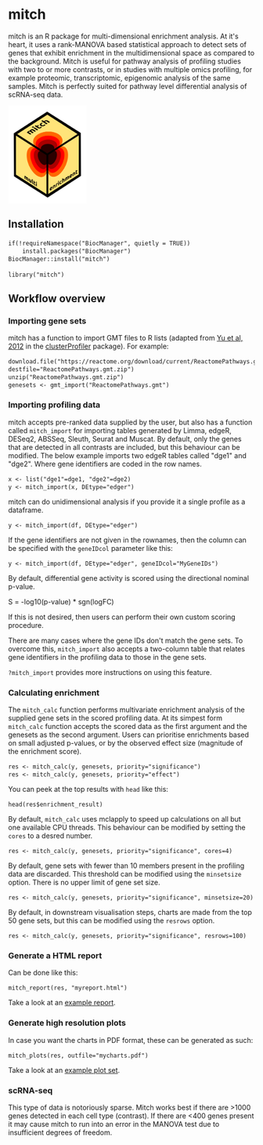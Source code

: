 # mitch
mitch is an R package for multi-dimensional enrichment analysis. At it's heart, it uses a rank-MANOVA based statistical approach to detect sets of genes that exhibit enrichment in the multidimensional space as compared to the background. Mitch is useful for pathway analysis of profiling studies with two to or more contrasts, or in studies with multiple omics profiling, for example proteomic, transcriptomic, epigenomic analysis of the same samples. Mitch is perfectly suited for pathway level differential analysis of scRNA-seq data.

<img align="center" width="160" height="200" src="https://github.com/markziemann/mitch_paper/blob/master/figs/mitch.png">

## Installation
```
if(!requireNamespace("BiocManager", quietly = TRUE))
    install.packages("BiocManager")
BiocManager::install("mitch")

library("mitch")
```

## Workflow overview
### Importing gene sets
mitch has a function to import GMT files to R lists (adapted from [Yu et al, 2012](https://dx.doi.org/10.1089%2Fomi.2011.0118) in the [clusterProfiler](http://bioconductor.org/packages/release/bioc/html/clusterProfiler.html) package). For example:
```
download.file("https://reactome.org/download/current/ReactomePathways.gmt.zip", destfile="ReactomePathways.gmt.zip")
unzip("ReactomePathways.gmt.zip")
genesets <- gmt_import("ReactomePathways.gmt")
```
### Importing profiling data
mitch accepts pre-ranked data supplied by the user, but also has a function called `mitch_import` for importing tables generated by Limma, edgeR, DESeq2, ABSSeq, Sleuth, Seurat and Muscat. By default, only the genes that are detected in all contrasts are included, but this behaviour can be modified. The below example imports two edgeR tables called "dge1" and "dge2". Where gene identifiers are coded in the row names.
```
x <- list("dge1"=dge1, "dge2"=dge2)
y <- mitch_import(x, DEtype="edger")
```
mitch can do unidimensional analysis if you provide it a single profile as a dataframe. 
```
y <- mitch_import(df, DEtype="edger")
```

If the gene identifiers are not given in the rownames, then the column can be specified with the `geneIDcol` parameter like this:
```
y <- mitch_import(df, DEtype="edger", geneIDcol="MyGeneIDs")
```
By default, differential gene activity is scored using the directional nominal p-value.

S = -log10(p-value) * sgn(logFC)

If this is not desired, then users can perform their own custom scoring procedure.

There are many cases where the gene IDs don't match the gene sets. To overcome this, `mitch_import` also accepts a two-column table that relates gene identifiers in the profiling data to those in the gene sets. 

`?mitch_import` provides more instructions on using this feature.
### Calculating enrichment
The `mitch_calc` function performs multivariate enrichment analysis of the supplied gene sets in the scored profiling data.  At its simpest form `mitch_calc` function accepts the scored data as the first argument and the genesets as the second argument. Users can prioritise enrichments based on small adjusted p-values, or by the observed effect size (magnitude of the enrichment score).
```
res <- mitch_calc(y, genesets, priority="significance")
res <- mitch_calc(y, genesets, priority="effect")
```
You can peek at the top results with `head` like this:

```
head(res$enrichment_result)
```

By default, `mitch_calc` uses mclapply to speed up calculations on all but one available CPU threads. This behaviour can be modified by setting the `cores` to a desred number.
```
res <- mitch_calc(y, genesets, priority="significance", cores=4)
```
By default, gene sets with fewer than 10 members present in the profiling data are discarded. This threshold can be modified using the `minsetsize` option. There is no upper limit of gene set size.
```
res <- mitch_calc(y, genesets, priority="significance", minsetsize=20)
```
By default, in downstream visualisation steps, charts are made from the top 50 gene sets, but this can be modified using the `resrows` option. 
```
res <- mitch_calc(y, genesets, priority="significance", resrows=100)
```
### Generate a HTML report
Can be done like this:
```
mitch_report(res, "myreport.html")
```
Take a look at an [example report](https://github.com/markziemann/mitch_paper/blob/master/figs/myreport.html).

### Generate high resolution plots
In case you want the charts in PDF format, these can be generated as such:
```
mitch_plots(res, outfile="mycharts.pdf")
```
Take a look at an [example plot set](https://github.com/markziemann/mitch_paper/blob/master/figs/mycharts.pdf).

### scRNA-seq
This type of data is notoriously sparse.
Mitch works best if there are >1000 genes detected in each cell type (contrast).
If there are <400 genes present it may cause mitch to run into an error in the MANOVA test due to insufficient degrees of freedom.
